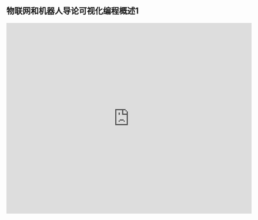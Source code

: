 ## 物联网和机器人导论可视化编程概述1

<iframe frameborder="0" width="640" height="498" src="http://v.qq.com/iframe/player.html?vid=r0314w5odeh&tiny=0&auto=0" allowfullscreen></iframe>